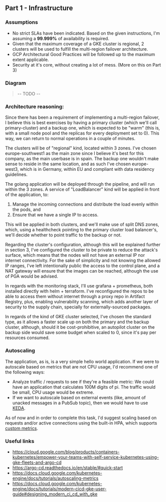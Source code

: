 ## Part 1 - Infrastructure

### Assumptions
- No strict SLAs have been indicated. Based on the given instructions, I'm assuming a **99.999%** of availability is required.
- Given that the maximum coverage of a GKE cluster is regional, 2 clusters will be used to fulfill the multi-region failover architecture.
- GCP Architectural Good Practices will be followed up to the maximum extent applicable.
- Security at it's core, without creating a lot of mess. (More on this on Part 3)


### Diagram

> -- TODO --

### Architecture reasoning:

Since there has been a requirement of implementing a multi-region failover, I believe this is best exercises by having a primary cluster (which we'll call primary-cluster) and a backup one, which is expected to be "warm" (this is, with a small node pool and the replicas for every deployment set to 0). This way, we can return to normal operations in a couple of minutes.

The clusters will be of "regional" kind, located within 3 zones. I've chosen europe-southwest1 as the main zone since I believe it's best for this company, as the main userbase is in spain. The backup one wouldn't make sense to reside in the same location, and as such I've chosen europe-west3, which is in Germany, within EU and compliant with data residency guidelines.

The golang application will be deployed through the pipeline, and will run within the 3 zones. A service of "LoadBalancer" kind will be applied in front of the application, to:

1. Manage the incoming connections and distribute the load evenly within the pods, and
2. Ensure that we have a single IP to access.

This will be applied in both clusters, and we'll make use of split DNS zones, which, using a healthcheck pointing to the primary cluster load balancer's, we'll decide whether to point traffic to the backup or not.

Regarding the cluster's configuration, although this will be explained further in section 3, I've configured the cluster to be private to reduce the attack's surface, which means that the nodes will not have an external IP nor internet connectivity. For the sake of simplicity and not knowing the allowed IP ranges, I've left intentionally public the access to the control plane, and a NAT gateway will ensure that the images can be reached, although the use of PGA would be advised.

In regards with the monitoring stack, I'll use grafana + prometheus, both installed directly with helm + terraform. I've reconfigured the repos to be able to access them without internet through a proxy repo in Artifact Registry, plus, enabling  vulnerability scanning, which adds another layer of security to the supply chain, specially for externally-sourced packages.

In regards of the kind of GKE cluster selected, I've chosen the standard type, as it allows a faster scale up on both the primary and the backup cluster, although, should it be cost-prohibitive, an autopilot cluster on the backup side would save some budget when scaled to 0, since it's pay per resources consumed.

### Autoscaling
The application, as is, is a very simple hello world application. If we were to autoscale based on metrics that are not CPU usage, I'd recommend one of the following ways:

- Analyze traffic / requests to see if they're a feasible metric: We could have an application that calculates 100M digits of pi. The traffic would be small, CPU usage would be extreme.
- If we want to autoscale based on external events (like, amount of unacked messages in a PubSub topic), then we would have to use [KEDA](https://keda.sh/).

As of now and in order to complete this task, I'd suggest scaling based on requests and/or active connections using the built-in HPA, which supports [custom metrics](https://docs.cloud.google.com/kubernetes-engine/docs/tutorials/autoscaling-metrics).


### Useful links
- https://cloud.google.com/blog/products/containers-kubernetes/empower-your-teams-with-self-service-kubernetes-using-gke-fleets-and-argo-cd
- https://argo-cd.readthedocs.io/en/stable/#quick-start
- https://docs.cloud.google.com/kubernetes-engine/docs/tutorials/autoscaling-metrics
- https://docs.cloud.google.com/kubernetes-engine/docs/tutorials/modern-cicd-gke-user-guide#designing_modern_ci_cd_with_gke 
